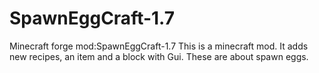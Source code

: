 # SpawnEggCraft-1.7
Minecraft forge mod:SpawnEggCraft-1.7
This is a minecraft mod.
It adds new recipes, an item and a block with Gui.
These are about spawn eggs.
